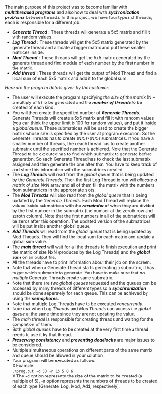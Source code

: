 The main purpose of this project was to become familiar with ***multithreaded programs*** and also how to deal with ***sychronization problems*** between threads. 
In this project, we have four types of threads, each is responsible for a different job:

  - ***Generate Thread*** : These threads will generate a 5x5 matrix and fill it with random values.
  - ***Log Thread*** : These threads will get the 5x5 matrix generated by the generate thread and allocate a bigger matrix and put these smaller matrices inside.
  - ***Mod Thread*** : These threads will get the 5x5 matrix generated by the generate thread and find modula of each number by the first number in the matrix.
  - ***Add thread*** : These threads will get the output of Mod Thread and find a local sum of each 5x5 matrix and add it to the global sum.

*Here are the program details given by the customer:*

- The user will execute the program specifying *the size of the matrix* (N – a multiply of 5) to be generated and the ***number of threads*** to be created of each kind.
- You will then create the specified number of ***Generate Threads***. Generate Threads will create a 5x5 matrix and fill it with random values 
(you can think the upper limit is 100 for random values), and put it inside a *global queue*. 
These submatrices will be used to create the bigger matrix whose size is specified by the user at program execution. 
So the Generate Threads has to create (N/5)*(N/5) submatrices. If you have a smaller number of threads, 
then each thread has to create another submatrix until the specified number is achieved.
Note that the Generate Thread to be executed has to find which submatrix to generate before generation. 
So each Generate Thread has to check the last submatrix assigned and then generate the one after that. 
You have to keep track of and store this information with the submatrices created.
- The ***Log Threads*** will read from the *global queue* that is being updated by the *Generate Threads*. 
Then the first Log Thread to run will *allocate a matrix of size NxN* array and all of them fill the matrix with the numbers from submatrices in the appropriate slots.
- The ***Mod Threads*** will also read from the *global queue* that is being updated by the *Generate Threads*. 
Each Mod Thread will replace the values inside submatrices with the ***remainder*** of when they are divided by the first number in the submatrix (the number at the zeroth row and zeroth column). 
Note that the first numbers in all of the submatrices will be zeros after this operation. 
The updated version of the submatrices will be put inside another global queue.
- ***Add Threads*** will read from the *global queue* that is being updated by Mod Threads. 
They will find the local sum for each matrix and update a global sum value.
- The ***main thread*** will wait for all the threads to finish execution and print the matrix of size NxN (produces by the Log Threads) and the ***global sum*** on an output file.
- All the threads have to print information about their job on the screen.
- Note that when a Generate Thread starts generating a submatrix, it has to get which submatrix to generate. 
You have to make sure that *no multiple* Generate Threads create same submatrix.
- Note that there are *two global queues* requested and the queues can be accessed by many threads of different types so a ***synchronization*** should be done seperately for each queue. This can be achieved by using the ***semophores***.
- Note that multiple Log Threads have to be executed *concurrently*.
- Note that when Log *Threads* and *Mod Threads* can access the *global queue* at the same time since they are not updating the value.
- The *main thread* is responsible for creating threads and waiting for the completion of them.
- Both *global queues* have to be created at the very first time a thread needs to use it by that thread.
- ***Preserving consistency*** and ***preventing deadlocks*** are major issues to be considered.
- Multiple simultaneous operations on different parts of the same matrix and queue should be allowed in your solution.
- Your program will be executed as follows:  
X Example:  
`./prog.out -d 30 -n 15 5 8 6`  
X The -d option represents the size of the matrix to be created (a multiple of 5), -n option represents the numbers of threads to be created of each type (Generate, Log, Mod, Add, respectively).
